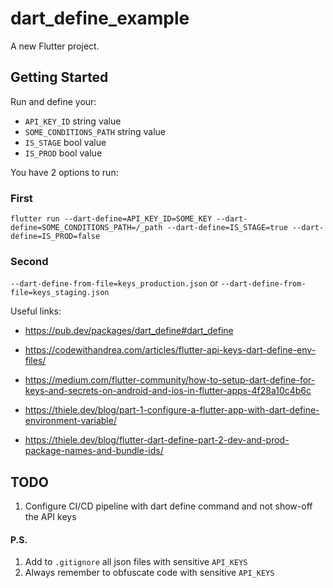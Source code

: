 # dart_define_example

A new Flutter project.

## Getting Started

Run and define your:
- `API_KEY_ID` string value
- `SOME_CONDITIONS_PATH` string value
- `IS_STAGE` bool value
- `IS_PROD` bool value

You have 2 options to run:
### First
`flutter run --dart-define=API_KEY_ID=SOME_KEY --dart-define=SOME_CONDITIONS_PATH=/_path
--dart-define=IS_STAGE=true --dart-define=IS_PROD=false`

### Second
`--dart-define-from-file=keys_production.json` or `--dart-define-from-file=keys_staging.json`

Useful links:
- https://pub.dev/packages/dart_define#dart_define
- https://codewithandrea.com/articles/flutter-api-keys-dart-define-env-files/
- https://medium.com/flutter-community/how-to-setup-dart-define-for-keys-and-secrets-on-android-and-ios-in-flutter-apps-4f28a10c4b6c

- https://thiele.dev/blog/part-1-configure-a-flutter-app-with-dart-define-environment-variable/
- https://thiele.dev/blog/flutter-dart-define-part-2-dev-and-prod-package-names-and-bundle-ids/

## TODO
1. Configure CI/CD pipeline with dart define command and not show-off the API keys

#### P.S. 
1. Add to `.gitignore` all json files with sensitive `API_KEYS`
2. Always remember to obfuscate code with sensitive `API_KEYS`
